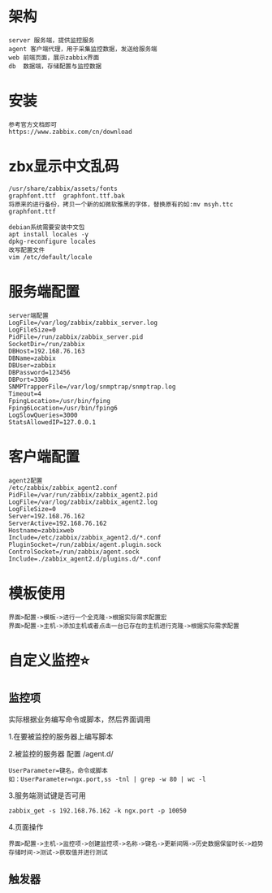 # 架构

```
server 服务端，提供监控服务
agent 客户端代理，用于采集监控数据，发送给服务端
web 前端页面，展示zabbix界面
db  数据端，存储配置与监控数据
```

# 安装

```
参考官方文档即可
https://www.zabbix.com/cn/download
```

# zbx显示中文乱码

```
/usr/share/zabbix/assets/fonts
graphfont.ttf  graphfont.ttf.bak
将原来的进行备份，拷贝一个新的如微软雅黑的字体，替换原有的如:mv msyh.ttc graphfont.ttf

debian系统需要安装中文包
apt install locales -y
dpkg-reconfigure locales
改写配置文件
vim /etc/default/locale
```

# 服务端配置

```
server端配置
LogFile=/var/log/zabbix/zabbix_server.log
LogFileSize=0
PidFile=/run/zabbix/zabbix_server.pid
SocketDir=/run/zabbix
DBHost=192.168.76.163
DBName=zabbix
DBUser=zabbix
DBPassword=123456
DBPort=3306
SNMPTrapperFile=/var/log/snmptrap/snmptrap.log
Timeout=4
FpingLocation=/usr/bin/fping
Fping6Location=/usr/bin/fping6
LogSlowQueries=3000
StatsAllowedIP=127.0.0.1
```

# 客户端配置

```
agent2配置
/etc/zabbix/zabbix_agent2.conf
PidFile=/var/run/zabbix/zabbix_agent2.pid
LogFile=/var/log/zabbix/zabbix_agent2.log
LogFileSize=0
Server=192.168.76.162
ServerActive=192.168.76.162
Hostname=zabbixweb
Include=/etc/zabbix/zabbix_agent2.d/*.conf
PluginSocket=/run/zabbix/agent.plugin.sock
ControlSocket=/run/zabbix/agent.sock
Include=./zabbix_agent2.d/plugins.d/*.conf
```

# 模板使用

```
界面>配置->模板->进行一个全克隆->根据实际需求配置宏
界面>配置->主机->添加主机或者点击一台已存在的主机进行克隆->根据实际需求配置
```

# 自定义监控:star:

## 监控项

实际根据业务编写命令或脚本，然后界面调用

1.在要被监控的服务器上编写脚本

2.被监控的服务器 配置 /agent.d/

```
UserParameter=键名，命令或脚本
如：UserParameter=ngx.port,ss -tnl | grep -w 80 | wc -l
```

3.服务端测试键是否可用

```
zabbix_get -s 192.168.76.162 -k ngx.port -p 10050
```

4.页面操作

```
界面>配置->主机->监控项->创建监控项->名称->键名->更新间隔->历史数据保留时长->趋势存储时间->测试->获取值并进行测试
```

## 触发器